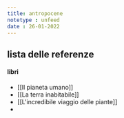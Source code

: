 ```yaml
---
title: antropocene
notetype : unfeed
date : 26-01-2022
---
```


## lista delle referenze

#### libri
- [[Il pianeta umano]]
- [[La terra inabitabile]]
- [[L'incredibile viaggio delle piante]]
- 
